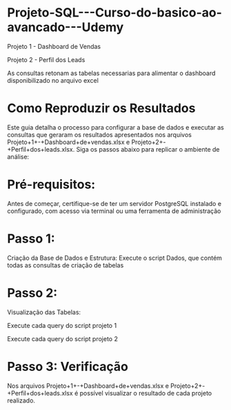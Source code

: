 # Projeto-SQL---Curso-do-basico-ao-avancado---Udemy
Projeto 1 - Dashboard de Vendas

Projeto 2 - Perfil dos Leads

As consultas retonam as tabelas necessarias para alimentar o dashboard disponibilizado no arquivo excel

# Como Reproduzir os Resultados

Este guia detalha o processo para configurar a base de dados e executar as consultas que geraram os resultados apresentados nos arquivos Projeto+1+-+Dashboard+de+vendas.xlsx e Projeto+2+-+Perfil+dos+leads.xlsx. Siga os passos abaixo para replicar o ambiente de análise:

# Pré-requisitos:
Antes de começar, certifique-se de ter um servidor PostgreSQL instalado e configurado, com acesso via terminal ou uma ferramenta de administração

# Passo 1: 
Criação da Base de Dados e Estrutura:
Execute o script Dados, que contém todas as consultas de criação de tabelas

# Passo 2: 
Visualização das Tabelas:

Execute cada query do script projeto 1

Execute cada query do script projeto 2

# Passo 3: Verificação
Nos arquivos Projeto+1+-+Dashboard+de+vendas.xlsx e Projeto+2+-+Perfil+dos+leads.xlsx é possível visualizar o resultado de cada projeto realizado.

